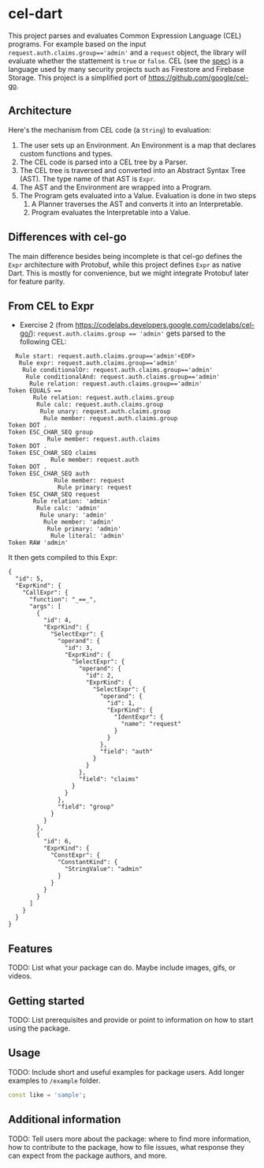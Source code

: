 # cel-dart

This project parses and evaluates Common Expression Language (CEL) programs. For example based on the input `request.auth.claims.group=='admin'` and a `request` object, the library will evaluate whether the stattement is `true` or `false`. CEL (see the [spec](https://github.com/google/cel-spec)) is a language used by many security projects such as Firestore and Firebase Storage. This project is a simplified port of <https://github.com/google/cel-go>.

## Architecture

Here's the mechanism from CEL code (a `String`) to evaluation:

1. The user sets up an Environment. An Environment is a map that declares custom functions and types.
1. The CEL code is parsed into a CEL tree by a Parser.
1. The CEL tree is traversed and converted into an Abstract Syntax Tree (AST). The type name of that AST is `Expr`.
1. The AST and the Environment are wrapped into a Program.
1. The Program gets evaluated into a Value. Evaluation is done in two steps
   1. A Planner traverses the AST and converts it into an Interpretable.
   1. Program evaluates the Interpretable into a Value.

## Differences with cel-go

The main difference besides being incomplete is that cel-go defines the `Expr` architecture with Protobuf, while this project defines `Expr` as native Dart. This is mostly for convenience, but we might integrate Protobuf later for feature parity.

## From CEL to Expr

- Exercise 2 (from <https://codelabs.developers.google.com/codelabs/cel-go/>): `request.auth.claims.group == 'admin'` gets parsed to the following CEL:

```
  Rule start: request.auth.claims.group=='admin'<EOF>
   Rule expr: request.auth.claims.group=='admin'
    Rule conditionalOr: request.auth.claims.group=='admin'
     Rule conditionalAnd: request.auth.claims.group=='admin'
      Rule relation: request.auth.claims.group=='admin'
Token EQUALS ==
       Rule relation: request.auth.claims.group
        Rule calc: request.auth.claims.group
         Rule unary: request.auth.claims.group
          Rule member: request.auth.claims.group
Token DOT .
Token ESC_CHAR_SEQ group
           Rule member: request.auth.claims
Token DOT .
Token ESC_CHAR_SEQ claims
            Rule member: request.auth
Token DOT .
Token ESC_CHAR_SEQ auth
             Rule member: request
              Rule primary: request
Token ESC_CHAR_SEQ request
       Rule relation: 'admin'
        Rule calc: 'admin'
         Rule unary: 'admin'
          Rule member: 'admin'
           Rule primary: 'admin'
            Rule literal: 'admin'
Token RAW 'admin'
```

It then gets compiled to this Expr:
```
{
  "id": 5,
  "ExprKind": {
    "CallExpr": {
      "function": "_==_",
      "args": [
        {
          "id": 4,
          "ExprKind": {
            "SelectExpr": {
              "operand": {
                "id": 3,
                "ExprKind": {
                  "SelectExpr": {
                    "operand": {
                      "id": 2,
                      "ExprKind": {
                        "SelectExpr": {
                          "operand": {
                            "id": 1,
                            "ExprKind": {
                              "IdentExpr": {
                                "name": "request"
                              }
                            }
                          },
                          "field": "auth"
                        }
                      }
                    },
                    "field": "claims"
                  }
                }
              },
              "field": "group"
            }
          }
        },
        {
          "id": 6,
          "ExprKind": {
            "ConstExpr": {
              "ConstantKind": {
                "StringValue": "admin"
              }
            }
          }
        }
      ]
    }
  }
}
```

## Features

TODO: List what your package can do. Maybe include images, gifs, or videos.

## Getting started

TODO: List prerequisites and provide or point to information on how to
start using the package.

## Usage

TODO: Include short and useful examples for package users. Add longer examples
to `/example` folder.

```dart
const like = 'sample';
```

## Additional information

TODO: Tell users more about the package: where to find more information, how to 
contribute to the package, how to file issues, what response they can expect 
from the package authors, and more.
